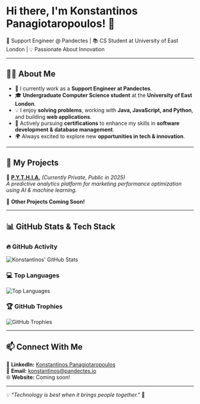 # Hi there, I'm Konstantinos Panagiotaropoulos! 👋  
🚀 Support Engineer @ Pandectes | 📚 CS Student at University of East London | 💡 Passionate About Innovation  

---
## 👨‍💻 About Me  
- 🎯 I currently work as a **Support Engineer at Pandectes**.  
- 🎓 **Undergraduate Computer Science student** at the **University of East London**.  
- 💡 I enjoy **solving problems**, working with **Java, JavaScript, and Python**, and building **web applications**.  
- 📖 Actively pursuing **certifications** to enhance my skills in **software development & database management**.  
- 🌍 Always excited to explore new **opportunities in tech & innovation**.  

---
## 🚀 My Projects  
🔹 **[P.Y.T.H.I.A.](#)** *(Currently Private, Public in 2025)*  
*A predictive analytics platform for marketing performance optimization using AI & machine learning.*  

🔹 **Other Projects Coming Soon!**  

---
## 📊 GitHub Stats & Tech Stack  

### 🔥 **GitHub Activity**
![Konstantinos' GitHub Stats](https://github-readme-stats.vercel.app/api?username=gaswiz&show_icons=true&theme=radical)  

### 💻 **Top Languages**
![Top Languages](https://github-readme-stats.vercel.app/api/top-langs/?username=gaswiz&layout=compact&theme=radical)  

### 🏆 **GitHub Trophies**
![GitHub Trophies](https://github-profile-trophy.vercel.app/?username=gaswiz&theme=darkhub&margin-w=15)  

---
## 📫 Connect With Me  
💼 **LinkedIn:** [Konstantinos Panagiotaropoulos](https://www.linkedin.com/in/kp-18b477267/)  
📧 **Email:** konstantinos@pandectes.io  
🌐 **Website:** Coming soon!  

---
💡 *"Technology is best when it brings people together."* 🚀
